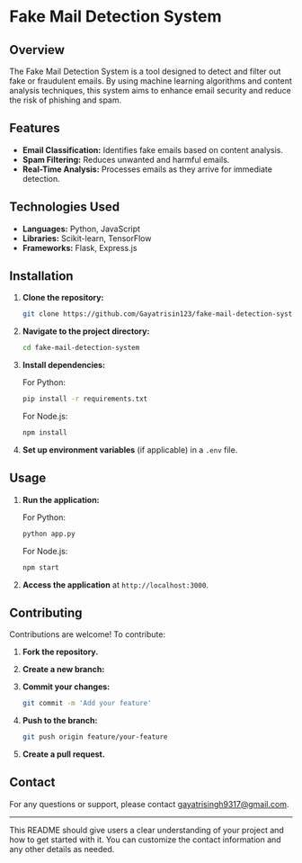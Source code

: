 
# Fake Mail Detection System

## Overview

The Fake Mail Detection System is a tool designed to detect and filter out fake or fraudulent emails. By using machine learning algorithms and content analysis techniques, this system aims to enhance email security and reduce the risk of phishing and spam.

## Features

- **Email Classification:** Identifies fake emails based on content analysis.
- **Spam Filtering:** Reduces unwanted and harmful emails.
- **Real-Time Analysis:** Processes emails as they arrive for immediate detection.

## Technologies Used

- **Languages:** Python, JavaScript
- **Libraries:** Scikit-learn, TensorFlow
- **Frameworks:** Flask, Express.js

## Installation

1. **Clone the repository:**

   ```bash
   git clone https://github.com/Gayatrisin123/fake-mail-detection-system.git
   ```

2. **Navigate to the project directory:**

   ```bash
   cd fake-mail-detection-system
   ```

3. **Install dependencies:**

   For Python:

   ```bash
   pip install -r requirements.txt
   ```

   For Node.js:

   ```bash
   npm install
   ```

4. **Set up environment variables** (if applicable) in a `.env` file.

## Usage

1. **Run the application:**

   For Python:

   ```bash
   python app.py
   ```

   For Node.js:

   ```bash
   npm start
   ```

2. **Access the application** at `http://localhost:3000`.

## Contributing

Contributions are welcome! To contribute:

1. **Fork the repository.**
2. **Create a new branch:**

 

3. **Commit your changes:**

   ```bash
   git commit -m 'Add your feature'
   ```

4. **Push to the branch:**

   ```bash
   git push origin feature/your-feature
   ```

5. **Create a pull request.**


## Contact

For any questions or support, please contact [gayatrisingh9317@gmail.com](mailto:your.email@example.com).

---

This README should give users a clear understanding of your project and how to get started with it. You can customize the contact information and any other details as needed.

